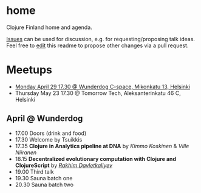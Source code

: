 # home
Clojure Finland home and agenda.

[Issues](https://github.com/clojure-finland/home/issues) can be used for discussion, e.g. for requesting/proposing talk ideas. Feel free to [edit](https://github.com/clojure-finland/home/edit/master/README.md) this readme to propose other changes via a pull request.

# Meetups
- [Monday April 29 17.30 @ Wunderdog C-space, Mikonkatu 13, Helsinki](#april-@-wunderdog)
- Thursday May 23 17.30 @ Tomorrow Tech, Aleksanterinkatu 46 C, Helsinki


## April @ Wunderdog
* 17.00 Doors (drink and food)
* 17.30 Welcome by Tsuikkis
* 17.35 **Clojure in Analytics pipeline at DNA** by *Kimmo Koskinen* & *Ville Niiranen*
* 18.15 **Decentralized evolutionary computation with Clojure and ClojureScript** by *[Rakhim Davletkaliyev](https://rakhim.org/)*
* 19.00 Third talk
* 19.30 Sauna batch one
* 20.30 Sauna batch two